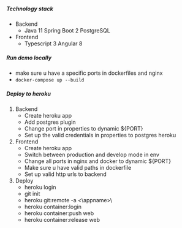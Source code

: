 ##### Technology stack
- Backend
  - Java 11 Spring Boot 2 PostgreSQL
- Frontend
  - Typescript 3 Angular 8

##### Run demo locally
- make sure u have a specific ports in dockerfiles and nginx
- `docker-compose up --build`

##### Deploy to heroku
1. Backend
    - Create heroku app
    - Add postgres plugin
    - Change port in properties to dynamic ${PORT}
    - Set up the valid credentials in properties to postgres heroku
2. Frontend
    - Create heroku app
    - Switch between production and develop mode in env
    - Change all ports in nginx and docker to dynamic ${PORT}
    - Make sure u have valid paths in dockerfile
    - Set up valid http urls to backend
3. Deploy
    - heroku login
    - git init
    - heroku git:remote -a <\appname>\
    - heroku container:login
    - heroku container:push web
    - heroku container:release web
